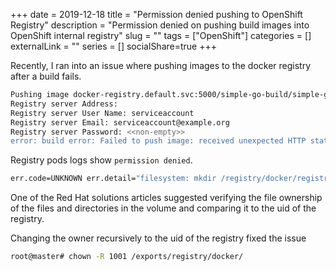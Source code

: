 +++ 
date = 2019-12-18
title = "Permission denied pushing to OpenShift Registry"
description = "Permission denied on pushing build images into OpenShift internal registry"
slug = "" 
tags = ["OpenShift"]
categories = []
externalLink = ""
series = []
socialShare=true
+++

Recently, I ran into an issue where pushing images to the docker registry after a build fails.

```bash
Pushing image docker-registry.default.svc:5000/simple-go-build/simple-go:latest ...
Registry server Address:
Registry server User Name: serviceaccount
Registry server Email: serviceaccount@example.org
Registry server Password: <<non-empty>>
error: build error: Failed to push image: received unexpected HTTP status: 500 Internal Server Error
```

Registry pods logs show `permission denied`.

```bash
err.code=UNKNOWN err.detail="filesystem: mkdir /registry/docker/registry/v2/repositories/simple-go-build/simple-go/_uploads/c34415b4-c6d8-42ba-9854-aee449efd984: permission denied"
```

One of the Red Hat solutions articles suggested verifying the file ownership of the files and directories in the volume and comparing it to the uid of the registry.

Changing the owner recursively to the uid of the registry fixed the issue

```bash
root@master# chown -R 1001 /exports/registry/docker/
```
